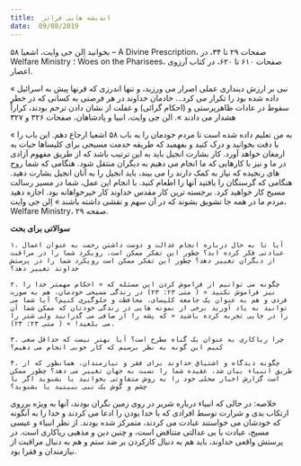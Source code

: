 ```yaml
---
title:  اندیشه هایی فراتر
date:  09/08/2019
---
```


بخوانید اِلن جی وایت، اشعیا ۵۸ – A Divine Prescription، صفحات ۲۹ تا ۳۴، در Welfare Ministry ؛ Woes on the Pharisees، صفحات ۶۱۰ تا ۶۲۰، در کتاب آرزوی اعصار.

« نبی بر ارزش دینداری عملی اصرار می ورزید، و تنها اندرزی که قرنها پیش به اسرائیل داده شده بود را تکرار می کرد… خادمان خداوند در هر فرصتی به کسانی که در خطر سقوط در عادات ظاهرپرستی و (احکام گرائی) و غفلت از نشان دادن ترحم بودند، کراراً هشدار می دادند ». الن جی وایت، انبیا و پادشاهان، صفحات ٣۲۶ و ٣۲۷

« به من تعلیم داده شده است تا مردم خودمان را به باب ۵۸ اشعیا ارجاع دهم. این باب را با دقت بخوانید و درک کنید و بفهمید که طریقه خدمت مسیحی برای کلیساها حیات به ارمغان خواهد آورد. کار بشارت انجیل باید به این ترتیب باشد که از طریق مفهوم آزادی در ما و نیز با کارهایی که ما انجام می دهیم به دیگران منتقل شود. هنگامی که شما روح های رنجیده که نیاز به کمک دارند را می بیند، باید انجیل را به آنان انجیل بشارت دهید. هنگامی که گرسنگان را یافتید آنها را اطعام کنید. با انجام این عمل، شما در مسیر رسالت مسیح کار خواهید کرد. برجسته ترین کار مقدس خداوند کار خیرخواهانه بود. اجازه دهید مردم ما در همه جا تشویق بشوند که در آن سهم و نقشی داشته باشند » اِلن جی وایت، Welfare Ministry، صفحه ۲۹.

**سوالاتی برای بحث**

`۱. آیا تا به حال درباره انجام عدالت و دوست داشتن رحمت به عنوان اعمال عبادتی فکر کرده اید؟ چطور این تفکر ممکن است، رویکرد شما را در مراقبت از دیگران تغییر دهد؟ چطور این تفکر ممکن است رویکرد شما را در پرستش خداوند تغییر دهد؟`

`۲. چگونه می توانیم از فراموش کردن این مسئله که « احکام مهمتر خدا را نیز فراموش نکنید » ( متی ۲۳: ۲۳) در زندگی مسیحی خودمان، هم به صورت فردی و هم به عنوان یک جامعه کلیسای، محافظت و جلوگیری کنیم؟ آیا شما می توانید به یاد آورید برخی از نمونه هایی در زندگی خودتان که ممکن شما آن را در جایی تجربه کرده باشید « که پشه را از صافی می گذرانید ولی شتر را می بلعید! » ( متی ۲۳: ۲۴).`

`۳. چرا ریاکاری به عنوان یک گناه مطرح است؟ آیا بهتر نیست که حداقل سعی کنیم این گونه به نظر برسیم که کار خوبی انجام می دهیم؟`

`۴. چگونه دیدگاه و اشتیاق خداوند برای فقر و نیازمندان، همانطور که از طریق انبیاء بیان شد، عقیده شما را نسبت به جهان تغییر می دهد؟ چطور ممکن است گزارش اخبار محلی خود را به روش متفاوتی بخوانید یا بشنوید اگر با چشم و گوش یک نبی ببینید یا بشنوید؟`

خلاصه: در حالی که انبیاء درباره شریر در روی زمین نگران بودند، آنها به ویژه برروی ارتکاب بدی و شرارت توسط افرادی که با خدا بودن را ادعا می کردند و خدا را به آنگونه که خودشان می خواستند عبادت می کردند، متمرکز شده بودند. از نظر انبیاء و عیسی مسیح، عبادت با بی عدالتی متناقض است، و چنین دین و مذهبی ریاکاری است. در پرستش واقعی خداوند، باید هم به دنبال کارکردن بر ضد ستم و هم به دنبال مراقبت از نیازمندان و فقرا بود.